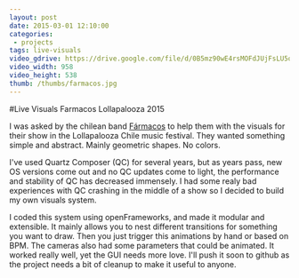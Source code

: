 ```yaml
---
layout: post
date: 2015-03-01 12:10:00
categories:
 - projects
tags: live-visuals
video_gdrive: https://drive.google.com/file/d/0B5mz90wE4rsMOFdJUjFsLU5qcWc/preview
video_width: 958
video_height: 538
thumb: /thumbs/farmacos.jpg
---
```


#Live Visuals Farmacos Lollapalooza 2015

I was asked by the chilean band [Fármacos](http://www.ffarmacos.com/) to help them with the visuals for their show in the Lollapalooza Chile music festival.
They wanted something simple and abstract. Mainly geometric shapes. No colors.

I've used Quartz Composer (QC) for several years, but as years pass, new OS versions come out and no QC updates come to light, the performance and stability of QC has decreased immensely. I had some realy bad experiences with QC crashing in the middle of a show so I decided to build my own visuals system.

I coded this system using openFrameworks, and made it modular and extensible. It mainly allows you to nest different transitions for something you want to draw. Then you just trigger this animations by hand or based on BPM. The cameras also had some parameters that could be animated. It worked really well, yet the GUI needs more love. 
I'll push it soon to github as the project needs a bit of cleanup to make it useful to anyone.
